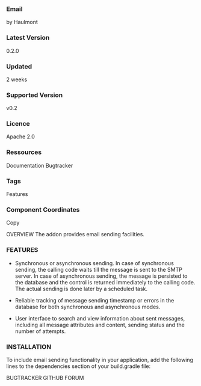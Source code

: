 ### Email 
by Haulmont

### Latest Version
0.2.0

### Updated
2 weeks

### Supported Version
v0.2

### Licence
Apache 2.0

### Ressources
Documentation
Bugtracker

### Tags
Features

### Component Coordinates

Copy 

OVERVIEW
The addon provides email sending facilities.

### FEATURES
* Synchronous or asynchronous sending. In case of synchronous sending, the calling code waits till the message is sent to the SMTP server. In case of asynchronous sending, the message is persisted to the database and the control is returned immediately to the calling code. The actual sending is done later by a scheduled task.

* Reliable tracking of message sending timestamp or errors in the database for both synchronous and asynchronous modes.

* User interface to search and view information about sent messages, including all message attributes and content, sending status and the number of attempts.

### INSTALLATION
To include email sending functionality in your application, add the following lines to the dependencies section of your build.gradle file:

BUGTRACKER
GITHUB
FORUM